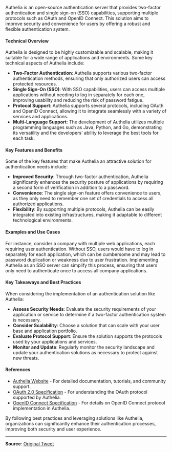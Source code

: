 Authelia is an open-source authentication server that provides two-factor authentication and single sign-on (SSO) capabilities, supporting multiple protocols such as OAuth and OpenID Connect. This solution aims to improve security and convenience for users by offering a robust and flexible authentication system.

#### Technical Overview
Authelia is designed to be highly customizable and scalable, making it suitable for a wide range of applications and environments. Some key technical aspects of Authelia include:

* **Two-Factor Authentication**: Authelia supports various two-factor authentication methods, ensuring that only authorized users can access protected resources.
* **Single Sign-On (SSO)**: With SSO capabilities, users can access multiple applications without needing to log in separately for each one, improving usability and reducing the risk of password fatigue.
* **Protocol Support**: Authelia supports several protocols, including OAuth and OpenID Connect, allowing it to integrate seamlessly with a variety of services and applications.
* **Multi-Language Support**: The development of Authelia utilizes multiple programming languages such as Java, Python, and Go, demonstrating its versatility and the developers' ability to leverage the best tools for each task.

#### Key Features and Benefits
Some of the key features that make Authelia an attractive solution for authentication needs include:

* **Improved Security**: Through two-factor authentication, Authelia significantly enhances the security posture of applications by requiring a second form of verification in addition to a password.
* **Convenience**: The single sign-on feature offers convenience to users, as they only need to remember one set of credentials to access all authorized applications.
* **Flexibility**: By supporting multiple protocols, Authelia can be easily integrated into existing infrastructures, making it adaptable to different technological environments.

#### Examples and Use Cases
For instance, consider a company with multiple web applications, each requiring user authentication. Without SSO, users would have to log in separately for each application, which can be cumbersome and may lead to password duplication or weakness due to user frustration. Implementing Authelia as an SSO server can simplify this process, ensuring that users only need to authenticate once to access all company applications.

#### Key Takeaways and Best Practices
When considering the implementation of an authentication solution like Authelia:

* **Assess Security Needs**: Evaluate the security requirements of your application or service to determine if a two-factor authentication system is necessary.
* **Consider Scalability**: Choose a solution that can scale with your user base and application portfolio.
* **Evaluate Protocol Support**: Ensure the solution supports the protocols used by your applications and services.
* **Monitor and Update**: Regularly monitor the security landscape and update your authentication solutions as necessary to protect against new threats.

#### References
- [Authelia Website](https://www.authelia.com/) - For detailed documentation, tutorials, and community support.
- [OAuth 2.0 Specification](https://tools.ietf.org/html/rfc6749) - For understanding the OAuth protocol supported by Authelia.
- [OpenID Connect Specification](https://openid.net/connect/) - For details on OpenID Connect protocol implementation in Authelia.

By following best practices and leveraging solutions like Authelia, organizations can significantly enhance their authentication processes, improving both security and user experience.

---
**Source**: [Original Tweet](https://twitter.com/i/web/status/1878731182965248452)